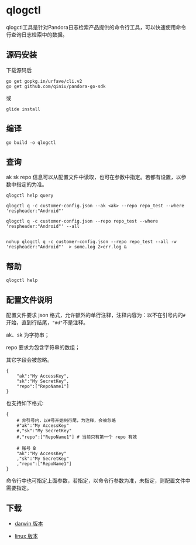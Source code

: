 # qlogctl

qlogctl工具是针对Pandora日志检索产品提供的命令行工具，可以快速使用命令行查询日志检索中的数据。

## 源码安装
下载源码后
```
go get gopkg.in/urfave/cli.v2
go get github.com/qiniu/pandora-go-sdk
```

或
```
glide install
```

## 编译
```
go build -o qlogctl
```

## 查询
ak sk repo 信息可以从配置文件中读取，也可在参数中指定。若都有设置，以参数中指定的为准。
```
qlogctl help query

qlogctl q -c customer-config.json --ak <ak> --repo repo_test --where 'respheader:"Android"'

qlogctl q -c customer-config.json --repo repo_test --where 'respheader:"Android"' --all


nohup qlogctl q -c customer-config.json --repo repo_test --all -w 'respheader:"Android"'  > some.log 2>err.log &
```

## 帮助
```
qlogctl help
```

## 配置文件说明
配置文件要求 json 格式，允许额外的单行注释，注释内容为：以不在引号内的`#`开始，直到行结尾，`"#d"`不是注释。

ak、sk 为字符串；

repo 要求为包含字符串的数组；

其它字段会被忽略。
```
{
    "ak":"My AccessKey",
    "sk":"My SecretKey",
    "repo":["RepoName1"]
}
```
也支持如下格式:
```
{
    # 非引号内，以#号开始到行尾，为注释，会被忽略
    #"ak":"My AccessKey"
    #,"sk":"My SecretKey"
    #,"repo":["RepoName1"] # 当前只有第一个 repo 有效 

    # 账号 B
    "ak":"My AccessKey"
    ,"sk":"My SecretKey"
    ,"repo":["RepoName1"]
}
```

命令行中也可指定上面参数，若指定，以命令行参数为准，未指定，则配置文件中需要指定。


## 下载

 * [darwin 版本](http://devtools.qiniu.com/qlogctl_darwin_amd64_0.1.0?t=1522228068)

 * [linux 版本](http://devtools.qiniu.com/qlogctl_linux_amd64_0.1.0?t=1522228068)
